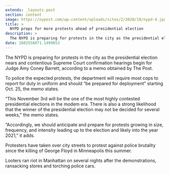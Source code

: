 ```yaml
--- 
extends: _layouts.post 
section: content 
image: https://nypost.com/wp-content/uploads/sites/2/2020/10/nypd-4.jpg?quality=90&strip=all&w=1200 
title: > 
  NYPD preps for more protests ahead of presidential election 
description: > 
  The NYPD is preparing for protests in the city as the presidential election nears and contentious Supreme Court confirmation hearings begin for Judge Amy Coney Barrett, according to a memo obtained by The Post.“This November 3rd will be the one of the most highly contested presidential elections in the modem era.There is also a strong likelihood that the winner of the presidential election may not be decided for several weeks,” the memo states.“Accordingly, we should anticipate and prepare for protests growing in size, frequency, and intensity leading up to the election and likely into the year 2021,” it adds.Protesters have taken over city streets to protest against police brutality since the killing of George Floyd in Minneapolis this summer. 
date: 1602556071.1499653 
--- 
```

The NYPD is preparing for protests in the city as the presidential election nears and contentious Supreme Court confirmation hearings begin for Judge Amy Coney Barrett, according to a memo obtained by The Post.

To police the expected protests, the department will require most cops to report for duty in uniform and should “be prepared for deployment” starting Oct. 25, the memo states.

“This November 3rd will be the one of the most highly contested presidential elections in the modem era. There is also a strong likelihood that the winner of the presidential election may not be decided for several weeks,” the memo states.

“Accordingly, we should anticipate and prepare for protests growing in size, frequency, and intensity leading up to the election and likely into the year 2021,” it adds.

Protesters have taken over city streets to protest against police brutality since the killing of George Floyd in Minneapolis this summer.

Looters ran riot in Manhattan on several nights after the demonstrations, ransacking stores and torching police cars.